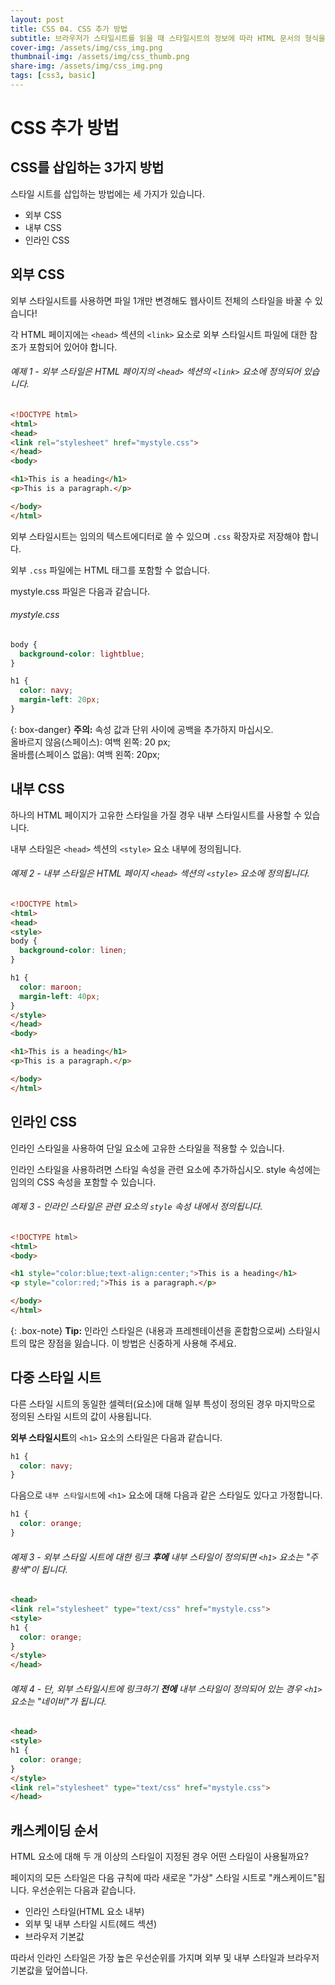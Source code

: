 ```yaml
---
layout: post
title: CSS 04. CSS 추가 방법
subtitle: 브라우저가 스타일시트를 읽을 때 스타일시트의 정보에 따라 HTML 문서의 형식을 지정합니다.
cover-img: /assets/img/css_img.png
thumbnail-img: /assets/img/css_thumb.png
share-img: /assets/img/css_img.png
tags: [css3, basic]
---
```


# CSS 추가 방법

## CSS를 삽입하는 3가지 방법

스타일 시트를 삽입하는 방법에는 세 가지가 있습니다.

+ 외부 CSS
+ 내부 CSS
+ 인라인 CSS

## 외부 CSS

외부 스타일시트를 사용하면 파일 1개만 변경해도 웹사이트 전체의 스타일을 바꿀 수 있습니다!

각 HTML 페이지에는 ```<head>``` 섹션의  ```<link>``` 요소로 외부 스타일시트 파일에 대한 참조가 포함되어 있어야 합니다.

###### 예제 1 - 외부 스타일은 HTML 페이지의 ```<head>``` 섹션의 ```<link>``` 요소에 정의되어 있습니다.

```html
<!DOCTYPE html>
<html>
<head>
<link rel="stylesheet" href="mystyle.css">
</head>
<body>

<h1>This is a heading</h1>
<p>This is a paragraph.</p>

</body>
</html>
```

외부 스타일시트는 임의의 텍스트에디터로 쓸 수 있으며 ```.css``` 확장자로 저장해야 합니다.

외부 ```.css``` 파일에는 HTML 태그를 포함할 수 없습니다.

mystyle.css 파일은 다음과 같습니다.

###### mystyle.css

```css
body {
  background-color: lightblue;
}

h1 {
  color: navy;
  margin-left: 20px;
}
```

{: box-danger}
**주의:** 속성 값과 단위 사이에 공백을 추가하지 마십시오.<br>올바르지 않음(스페이스): 여백 왼쪽: 20 px;<br>올바름(스페이스 없음): 여백 왼쪽: 20px;

## 내부 CSS

하나의 HTML 페이지가 고유한 스타일을 가질 경우 내부 스타일시트를 사용할 수 있습니다.

내부 스타일은 ```<head>``` 섹션의 ```<style>``` 요소 내부에 정의됩니다.

###### 예제 2 - 내부 스타일은 HTML 페이지 ```<head>``` 섹션의 ```<style>``` 요소에 정의됩니다.

```html
<!DOCTYPE html>
<html>
<head>
<style>
body {
  background-color: linen;
}

h1 {
  color: maroon;
  margin-left: 40px;
}
</style>
</head>
<body>

<h1>This is a heading</h1>
<p>This is a paragraph.</p>

</body>
</html>
```

## 인라인 CSS

인라인 스타일을 사용하여 단일 요소에 고유한 스타일을 적용할 수 있습니다.

인라인 스타일을 사용하려면 스타일 속성을 관련 요소에 추가하십시오. style 속성에는 임의의 CSS 속성을 포함할 수 있습니다.

###### 예제 3 - 인라인 스타일은 관련 요소의 ```style``` 속성 내에서 정의됩니다.

```html
<!DOCTYPE html>
<html>
<body>

<h1 style="color:blue;text-align:center;">This is a heading</h1>
<p style="color:red;">This is a paragraph.</p>

</body>
</html>
```

{: .box-note}
**Tip:** 인라인 스타일은 (내용과 프레젠테이션을 혼합함으로써) 스타일시트의 많은 장점을 잃습니다. 이 방법은 신중하게 사용해 주세요.

## 다중 스타일 시트

다른 스타일 시트의 동일한 셀렉터(요소)에 대해 일부 특성이 정의된 경우 마지막으로 정의된 스타일 시트의 값이 사용됩니다.

**외부 스타일시트**의 ```<h1>``` 요소의 스타일은 다음과 같습니다.

```css
h1 {
  color: navy;
}
```

다음으로 ```내부 스타일시트```에 ```<h1>``` 요소에 대해 다음과 같은 스타일도 있다고 가정합니다.

```css
h1 {
  color: orange;   
}
```

###### 예제 3 - 외부 스타일 시트에 대한 링크 **후에** 내부 스타일이 정의되면 ```<h1>``` 요소는 "주황색"이 됩니다.

```html
<head>
<link rel="stylesheet" type="text/css" href="mystyle.css">
<style>
h1 {
  color: orange;
}
</style>
</head>
```

###### 예제 4 - 단, 외부 스타일시트에 링크하기 **전에** 내부 스타일이 정의되어 있는 경우 ```<h1>``` 요소는 "네이비"가 됩니다.

```html
<head>
<style>
h1 {
  color: orange;
}
</style>
<link rel="stylesheet" type="text/css" href="mystyle.css">
</head>
```

## 캐스케이딩 순서

HTML 요소에 대해 두 개 이상의 스타일이 지정된 경우 어떤 스타일이 사용될까요?

페이지의 모든 스타일은 다음 규칙에 따라 새로운 "가상" 스타일 시트로 "캐스케이드"됩니다. 우선순위는 다음과 같습니다.

+ 인라인 스타일(HTML 요소 내부)
+ 외부 및 내부 스타일 시트(헤드 섹션)
+ 브라우저 기본값

따라서 인라인 스타일은 가장 높은 우선순위를 가지며 외부 및 내부 스타일과 브라우저 기본값을 덮어씁니다.
